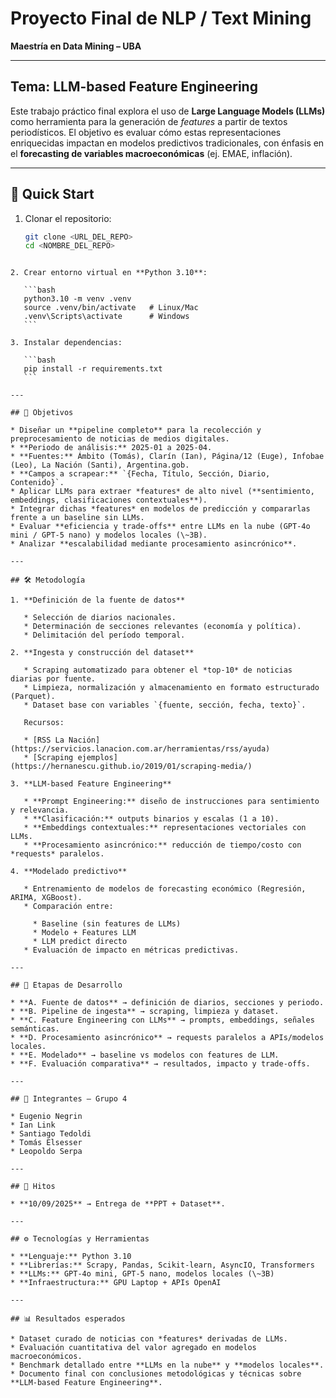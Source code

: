 # Proyecto Final de NLP / Text Mining  
**Maestría en Data Mining – UBA**

---

## Tema: LLM-based Feature Engineering

Este trabajo práctico final explora el uso de **Large Language Models (LLMs)** como herramienta para la generación de *features* a partir de textos periodísticos. El objetivo es evaluar cómo estas representaciones enriquecidas impactan en modelos predictivos tradicionales, con énfasis en el **forecasting de variables macroeconómicas** (ej. EMAE, inflación).  

---

## 🚀 Quick Start

1. Clonar el repositorio:
   ```bash
   git clone <URL_DEL_REPO>
   cd <NOMBRE_DEL_REPO>
````

2. Crear entorno virtual en **Python 3.10**:

   ```bash
   python3.10 -m venv .venv
   source .venv/bin/activate   # Linux/Mac
   .venv\Scripts\activate      # Windows
   ```

3. Instalar dependencias:

   ```bash
   pip install -r requirements.txt
   ```
   
---

## 🎯 Objetivos

* Diseñar un **pipeline completo** para la recolección y preprocesamiento de noticias de medios digitales.
* **Periodo de análisis:** 2025-01 a 2025-04.
* **Fuentes:** Ámbito (Tomás), Clarín (Ian), Página/12 (Euge), Infobae (Leo), La Nación (Santi), Argentina.gob.
* **Campos a scrapear:** `{Fecha, Título, Sección, Diario, Contenido}`.
* Aplicar LLMs para extraer *features* de alto nivel (**sentimiento, embeddings, clasificaciones contextuales**).
* Integrar dichas *features* en modelos de predicción y compararlas frente a un baseline sin LLMs.
* Evaluar **eficiencia y trade-offs** entre LLMs en la nube (GPT-4o mini / GPT-5 nano) y modelos locales (\~3B).
* Analizar **escalabilidad mediante procesamiento asincrónico**.

---

## 🛠️ Metodología

1. **Definición de la fuente de datos**

   * Selección de diarios nacionales.
   * Determinación de secciones relevantes (economía y política).
   * Delimitación del período temporal.

2. **Ingesta y construcción del dataset**

   * Scraping automatizado para obtener el *top-10* de noticias diarias por fuente.
   * Limpieza, normalización y almacenamiento en formato estructurado (Parquet).
   * Dataset base con variables `{fuente, sección, fecha, texto}`.

   Recursos:

   * [RSS La Nación](https://servicios.lanacion.com.ar/herramientas/rss/ayuda)
   * [Scraping ejemplos](https://hernanescu.github.io/2019/01/scraping-media/)

3. **LLM-based Feature Engineering**

   * **Prompt Engineering:** diseño de instrucciones para sentimiento y relevancia.
   * **Clasificación:** outputs binarios y escalas (1 a 10).
   * **Embeddings contextuales:** representaciones vectoriales con LLMs.
   * **Procesamiento asincrónico:** reducción de tiempo/costo con *requests* paralelos.

4. **Modelado predictivo**

   * Entrenamiento de modelos de forecasting económico (Regresión, ARIMA, XGBoost).
   * Comparación entre:

     * Baseline (sin features de LLMs)
     * Modelo + Features LLM
     * LLM predict directo
   * Evaluación de impacto en métricas predictivas.

---

## 📌 Etapas de Desarrollo

* **A. Fuente de datos** → definición de diarios, secciones y periodo.
* **B. Pipeline de ingesta** → scraping, limpieza y dataset.
* **C. Feature Engineering con LLMs** → prompts, embeddings, señales semánticas.
* **D. Procesamiento asincrónico** → requests paralelos a APIs/modelos locales.
* **E. Modelado** → baseline vs modelos con features de LLM.
* **F. Evaluación comparativa** → resultados, impacto y trade-offs.

---

## 👥 Integrantes – Grupo 4

* Eugenio Negrin
* Ian Link
* Santiago Tedoldi
* Tomás Elsesser
* Leopoldo Serpa

---

## 📅 Hitos

* **10/09/2025** → Entrega de **PPT + Dataset**.

---

## ⚙️ Tecnologías y Herramientas

* **Lenguaje:** Python 3.10
* **Librerías:** Scrapy, Pandas, Scikit-learn, AsyncIO, Transformers
* **LLMs:** GPT-4o mini, GPT-5 nano, modelos locales (\~3B)
* **Infraestructura:** GPU Laptop + APIs OpenAI

---

## 📊 Resultados esperados

* Dataset curado de noticias con *features* derivadas de LLMs.
* Evaluación cuantitativa del valor agregado en modelos macroeconómicos.
* Benchmark detallado entre **LLMs en la nube** y **modelos locales**.
* Documento final con conclusiones metodológicas y técnicas sobre **LLM-based Feature Engineering**.

